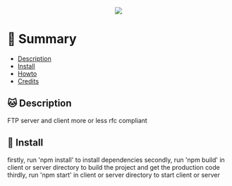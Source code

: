 <p with=200 align="center">
  <img src="https://cdn-icons.flaticon.com/png/512/1183/premium/1183701.png?token=exp=1639330988~hmac=ec4475869df0e10993ff66de53b7c8fa" />
</p>


# <a name='TOC'>🐼 Summary</a>

* [Description](#Description)
* [Install](#Install)
* [Howto](#Howto)
* [Credits](#credits)

## <a name='Description'>🐱 Description</a>
FTP server and client more or less rfc compliant

## <a name='Install'>🐨 Install</a>
firstly, run 'npm install' to install dependencies
secondly, run 'npm build' in client or server directory to build the project and get the production code
thirdly, run 'npm start' in client or server directory to start client or server




